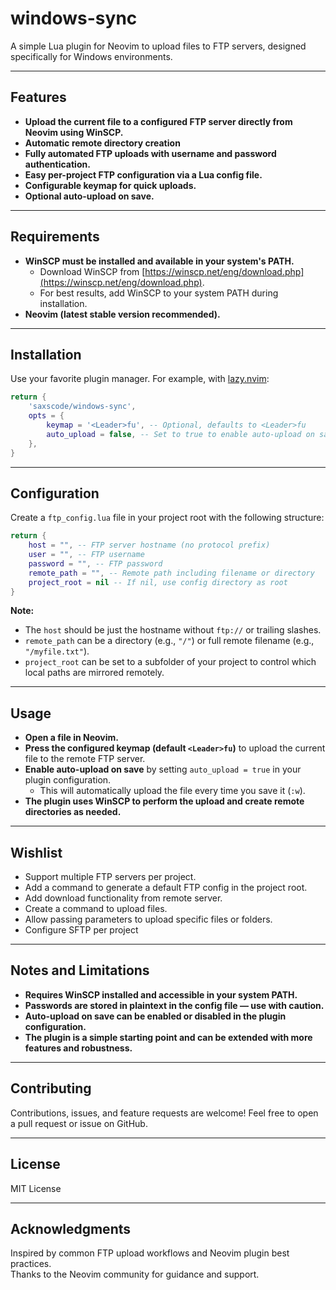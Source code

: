 # windows-sync

A simple Lua plugin for Neovim to upload files to FTP servers, designed specifically for Windows environments.

---

## Features

- **Upload the current file to a configured FTP server directly from Neovim using WinSCP.**
- **Automatic remote directory creation**
- **Fully automated FTP uploads with username and password authentication.**
- **Easy per-project FTP configuration via a Lua config file.**
- **Configurable keymap for quick uploads.**
- **Optional auto-upload on save.**

---

## Requirements

- **WinSCP must be installed and available in your system's PATH.**
  - Download WinSCP from [https://winscp.net/eng/download.php](https://winscp.net/eng/download.php).
  - For best results, add WinSCP to your system PATH during installation.
- **Neovim (latest stable version recommended).**

---

## Installation

Use your favorite plugin manager. For example, with [lazy.nvim](https://github.com/folke/lazy.nvim):

```lua
return {
    'saxscode/windows-sync',
    opts = {
        keymap = '<Leader>fu', -- Optional, defaults to <Leader>fu
        auto_upload = false, -- Set to true to enable auto-upload on save
    },
}
```

---

## Configuration

Create a `ftp_config.lua` file in your project root with the following structure:

```lua
return {
    host = "", -- FTP server hostname (no protocol prefix)
    user = "", -- FTP username
    password = "", -- FTP password
    remote_path = "", -- Remote path including filename or directory
    project_root = nil -- If nil, use config directory as root
}
```

**Note:**  
- The `host` should be just the hostname without `ftp://` or trailing slashes.  
- `remote_path` can be a directory (e.g., `"/"`) or full remote filename (e.g., `"/myfile.txt"`).
- `project_root` can be set to a subfolder of your project to control which local paths are mirrored remotely.

---

## Usage

- **Open a file in Neovim.**
- **Press the configured keymap (default `<Leader>fu`)** to upload the current file to the remote FTP server.
- **Enable auto-upload on save** by setting `auto_upload = true` in your plugin configuration.
  - This will automatically upload the file every time you save it (`:w`).
- **The plugin uses WinSCP to perform the upload and create remote directories as needed.**

---

## Wishlist

- Support multiple FTP servers per project.
- Add a command to generate a default FTP config in the project root.
- Add download functionality from remote server.
- Create a command to upload files.
- Allow passing parameters to upload specific files or folders.
- Configure SFTP per project

---

## Notes and Limitations

- **Requires WinSCP installed and accessible in your system PATH.**
- **Passwords are stored in plaintext in the config file — use with caution.**
- **Auto-upload on save can be enabled or disabled in the plugin configuration.**
- **The plugin is a simple starting point and can be extended with more features and robustness.**

---

## Contributing

Contributions, issues, and feature requests are welcome! Feel free to open a pull request or issue on GitHub.

---

## License

MIT License

---

## Acknowledgments

Inspired by common FTP upload workflows and Neovim plugin best practices.  
Thanks to the Neovim community for guidance and support.
